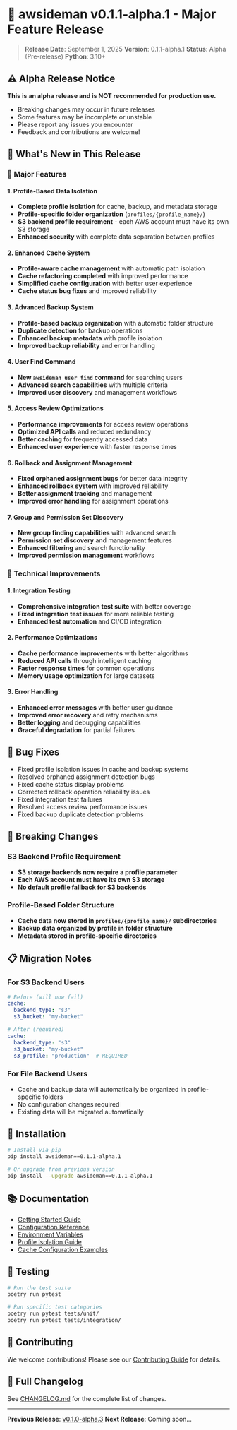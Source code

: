 # 🚀 awsideman v0.1.1-alpha.1 - Major Feature Release

> **Release Date**: September 1, 2025
> **Version**: 0.1.1-alpha.1
> **Status**: Alpha (Pre-release)
> **Python**: 3.10+

## ⚠️ **Alpha Release Notice**

**This is an alpha release and is NOT recommended for production use.**

- Breaking changes may occur in future releases
- Some features may be incomplete or unstable
- Please report any issues you encounter
- Feedback and contributions are welcome!

## 🎉 **What's New in This Release**

### **🌟 Major Features**

#### **1. Profile-Based Data Isolation**
- **Complete profile isolation** for cache, backup, and metadata storage
- **Profile-specific folder organization** (`profiles/{profile_name}/`)
- **S3 backend profile requirement** - each AWS account must have its own S3 storage
- **Enhanced security** with complete data separation between profiles

#### **2. Enhanced Cache System**
- **Profile-aware cache management** with automatic path isolation
- **Cache refactoring completed** with improved performance
- **Simplified cache configuration** with better user experience
- **Cache status bug fixes** and improved reliability

#### **3. Advanced Backup System**
- **Profile-based backup organization** with automatic folder structure
- **Duplicate detection** for backup operations
- **Enhanced backup metadata** with profile isolation
- **Improved backup reliability** and error handling

#### **4. User Find Command**
- **New `awsideman user find` command** for searching users
- **Advanced search capabilities** with multiple criteria
- **Improved user discovery** and management workflows

#### **5. Access Review Optimizations**
- **Performance improvements** for access review operations
- **Optimized API calls** and reduced redundancy
- **Better caching** for frequently accessed data
- **Enhanced user experience** with faster response times

#### **6. Rollback and Assignment Management**
- **Fixed orphaned assignment bugs** for better data integrity
- **Enhanced rollback system** with improved reliability
- **Better assignment tracking** and management
- **Improved error handling** for assignment operations

#### **7. Group and Permission Set Discovery**
- **New group finding capabilities** with advanced search
- **Permission set discovery** and management features
- **Enhanced filtering** and search functionality
- **Improved permission management** workflows

### **🔧 Technical Improvements**

#### **1. Integration Testing**
- **Comprehensive integration test suite** with better coverage
- **Fixed integration test issues** for more reliable testing
- **Enhanced test automation** and CI/CD integration

#### **2. Performance Optimizations**
- **Cache performance improvements** with better algorithms
- **Reduced API calls** through intelligent caching
- **Faster response times** for common operations
- **Memory usage optimization** for large datasets

#### **3. Error Handling**
- **Enhanced error messages** with better user guidance
- **Improved error recovery** and retry mechanisms
- **Better logging** and debugging capabilities
- **Graceful degradation** for partial failures

## 🐛 **Bug Fixes**

- Fixed profile isolation issues in cache and backup systems
- Resolved orphaned assignment detection bugs
- Fixed cache status display problems
- Corrected rollback operation reliability issues
- Fixed integration test failures
- Resolved access review performance issues
- Fixed backup duplicate detection problems

## 🔄 **Breaking Changes**

### **S3 Backend Profile Requirement**
- **S3 storage backends now require a profile parameter**
- **Each AWS account must have its own S3 storage**
- **No default profile fallback for S3 backends**

### **Profile-Based Folder Structure**
- **Cache data now stored in `profiles/{profile_name}/` subdirectories**
- **Backup data organized by profile in folder structure**
- **Metadata stored in profile-specific directories**

## 📋 **Migration Notes**

### **For S3 Backend Users**
```yaml
# Before (will now fail)
cache:
  backend_type: "s3"
  s3_bucket: "my-bucket"

# After (required)
cache:
  backend_type: "s3"
  s3_bucket: "my-bucket"
  s3_profile: "production"  # REQUIRED
```

### **For File Backend Users**
- Cache and backup data will automatically be organized in profile-specific folders
- No configuration changes required
- Existing data will be migrated automatically

## 🚀 **Installation**

```bash
# Install via pip
pip install awsideman==0.1.1-alpha.1

# Or upgrade from previous version
pip install --upgrade awsideman==0.1.1-alpha.1
```

## 📚 **Documentation**

- [Getting Started Guide](../README.md)
- [Configuration Reference](../CONFIGURATION.md)
- [Environment Variables](../ENVIRONMENT_VARIABLES.md)
- [Profile Isolation Guide](../README.md#profile-based-data-isolation)
- [Cache Configuration Examples](../examples/cache-configurations/)

## 🧪 **Testing**

```bash
# Run the test suite
poetry run pytest

# Run specific test categories
poetry run pytest tests/unit/
poetry run pytest tests/integration/
```

## 🤝 **Contributing**

We welcome contributions! Please see our [Contributing Guide](../CONTRIBUTING.md) for details.

## 📝 **Full Changelog**

See [CHANGELOG.md](../../CHANGELOG.md) for the complete list of changes.

---

**Previous Release**: [v0.1.0-alpha.3](v0.1.0-alpha.3.md)
**Next Release**: Coming soon...
